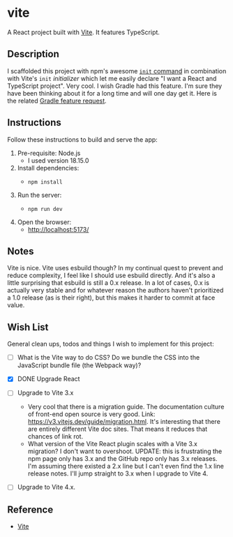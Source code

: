 # vite

A React project built with [Vite](https://vitejs.dev/). It features TypeScript.


## Description

I scaffolded this project with npm's awesome [`init` command](https://docs.npmjs.com/cli/v8/commands/npm-init) in combination
with Vite's `init` *initializer* which let me easily declare "I want a React and TypeScript project". Very cool. I wish
Gradle had this feature. I'm sure they have been thinking about it for a long time and will one day get it. Here is the
related [Gradle feature request](https://github.com/gradle/gradle/issues/1686).


## Instructions

Follow these instructions to build and serve the app:

1. Pre-requisite: Node.js
   * I used version 18.15.0
2. Install dependencies:
   * ```shell
     npm install
     ```
3. Run the server:
   * ```shell
     npm run dev
     ```
4. Open the browser:
   * <http://localhost:5173/>


## Notes

Vite is nice. Vite uses esbuild though? In my continual quest to prevent and reduce complexity, I feel like I should use
esbuild directly. And it's also a little surprising that esbuild is still a 0.x release. In a lot of cases, 0.x is
actually very stable and for whatever reason the authors haven't prioritized a 1.0 release (as is their right), but this
makes it harder to commit at face value.


## Wish List

General clean ups, todos and things I wish to implement for this project:

* [ ] What is the Vite way to do CSS? Do we bundle the CSS into the JavaScript bundle file (the Webpack way)? 
* [x] DONE Upgrade React
* [ ] Upgrade to Vite 3.x
  * Very cool that there is a migration guide. The documentation culture of front-end open source is very good.
    Link: <https://v3.vitejs.dev/guide/migration.html>. It's interesting that there are entirely different Vite doc
    sites. That means it reduces that chances of link rot.
  * What version of the Vite React plugin scales with a Vite 3.x migration? I don't want to overshoot. UPDATE: this is
    frustrating the npm page only has 3.x and the GitHub repo only has 3.x releases. I'm assuming there existed a 2.x
    line but I can't even find the 1.x line release notes. I'll jump straight to 3.x when I upgrade to Vite 4.
* [ ] Upgrade to Vite 4.x.


## Reference

* [Vite](https://github.com/vitejs/vite)
